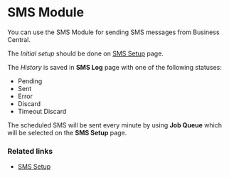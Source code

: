 # SMS Module
You can use the SMS Module for sending SMS messages from Business Central.

The *Initial setup* should be done on [SMS Setup](./howto/smshowto.md) page.

The *History* is saved in **SMS Log** page with one of the following statuses:
- Pending
- Sent
- Error
- Discard
- Timeout Discard

The scheduled SMS will be sent every minute by using **Job Queue** which will be selected on the **SMS Setup** page.

### Related links
- [SMS Setup](./howto/smshowto.md)
